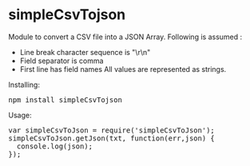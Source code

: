 # simpleCsvTojson

Module to convert a CSV file into a JSON Array. Following is assumed :
- Line break character sequence is "\r\n"
- Field separator is comma
- First line has field names
All values are represented as strings.

Installing:
<pre>
npm install simpleCsvTojson
</pre>
Usage:
<pre>
var simpleCsvToJson = require('simpleCsvToJson');
simpleCsvToJson.getJson(txt, function(err,json) {
  console.log(json);
});
</pre>
